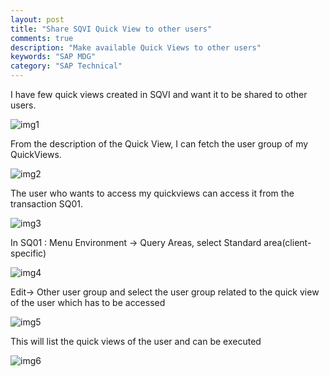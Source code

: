 ```yaml
---
layout: post
title: "Share SQVI Quick View to other users"
comments: true
description: "Make available Quick Views to other users"
keywords: "SAP MDG"
category: "SAP Technical"
---
```


I have few quick views created in SQVI and want it to be shared to other users.

![img1](https://a6unraj.github.io/assets/images/img1.jpg)

From the description of the Quick View, I can fetch the user group of my QuickViews.

![img2](https://a6unraj.github.io/assets/images/img2.jpg)

The user who wants to access my quickviews can access it from the transaction SQ01.

![img3](https://a6unraj.github.io/assets/images/img3.jpg)

In SQ01 : Menu Environment -> Query Areas, select Standard area(client-specific)

![img4](https://a6unraj.github.io/assets/images/img4.jpg)

Edit-> Other user group and select the user group related to the quick view of the  user which has to be accessed

![img5](https://a6unraj.github.io/assets/images/img5.jpg)

This will list the quick views of the user and can be executed

![img6](https://a6unraj.github.io/assets/images/img6.jpg)

<div class="divider"></div>
